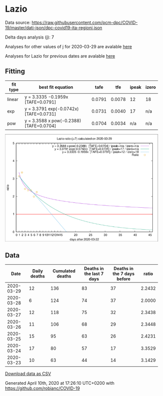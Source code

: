 # Lazio

Data source: https://raw.githubusercontent.com/pcm-dpc/COVID-19/master/dati-json/dpc-covid19-ita-regioni.json

Delta days analysis (j): 7

Analyses for other values of j for 2020-03-29 are avalable [here](../README.md)

Analyses for Lazio for previous dates are avalable [here](../../README.md)

## Fitting 
|fit type|best fit equation|tafe|tfe|ipeak|izero|
|-------|-----|--------|------|---|---|
|linear|y = 3.3335 -0.1959x  [TAFE=0.0791]|0.0791|0.0078|12|18|
|exp|y = 3.3791 exp(-0.0742x)  [TAFE=0.0731]|0.0731|0.0040|17|n/a|
|pow|y = 3.3588 x pow(-0.2388)  [TAFE=0.0704]|0.0704|0.0034|n/a|n/a|

![Plot](COVID-19_lazio_j7_2020-03-29.png)

## Data
|Date|Daily deaths|Cumulated deaths|Deaths in the last 7 days|Deaths in the 7 days before|ratio|
|----|----------|-----------|-------|--------------------|-----|
|2020-03-29|12|136|83|37|2.2432|
|2020-03-28|6|124|74|37|2.0000|
|2020-03-27|12|118|75|32|2.3438|
|2020-03-26|11|106|68|29|2.3448|
|2020-03-25|15|95|63|26|2.4231|
|2020-03-24|17|80|57|17|3.3529|
|2020-03-23|10|63|44|14|3.1429|

[Download data as CSV](COVID-19_lazio_j7_2020-03-29.csv)

Generated April 10th, 2020 at 17:26:10 UTC+0200 with https://github.com/robianc/COVID-19
